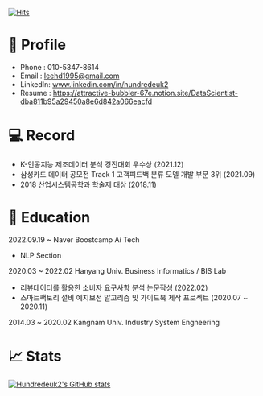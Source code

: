 [![Hits](https://hits.seeyoufarm.com/api/count/incr/badge.svg?url=https%3A%2F%2Fgithub.com%2Fhundredeuk2&count_bg=%2379C83D&title_bg=%23555555&icon=trustpilot.svg&icon_color=%23FF0000&title=hits&edge_flat=false)](https://hits.seeyoufarm.com)

# :wave: Profile
* Phone : 010-5347-8614
* Email : leehd1995@gmail.com
* LinkedIn: www.linkedin.com/in/hundredeuk2
* Resume : https://attractive-bubbler-67e.notion.site/DataScientist-dba811b95a29450a8e6d842a066eacfd

# :computer: Record

* K-인공지능 제조데이터 분석 경진대회 우수상 (2021.12)
* 삼성카드 데이터 공모전 Track 1 고객피드백 분류 모델 개발 부문 3위 (2021.09)
* 2018 산업시스템공학과 학술제 대상 (2018.11)

# :page_facing_up: Education

2022.09.19 ~ Naver Boostcamp Ai Tech 
 * NLP Section

2020.03 ~ 2022.02 Hanyang Univ. Business Informatics / BIS Lab
 * 리뷰데이터를 활용한 소비자 요구사항 분석 논문작성 (2022.02)
 * 스마트팩토리 설비 예지보전 알고리즘 및 가이드북 제작 프로젝트 (2020.07 ~ 2020.11)
 
2014.03 ~ 2020.02 Kangnam Univ. Industry System Engneering


# :chart_with_upwards_trend: Stats
[![Hundredeuk2's GitHub stats](https://github-readme-stats.vercel.app/api?username=hundredeuk2)](https://github.com/anuraghazra/github-readme-stats)
